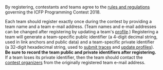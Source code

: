 By registering, contestants and teams agree to the [rules and
regulations](/rules.html) governing the ICFP Programming Contest 2018.

Each team should register exactly once during the contest by providing a team
name and a team e-mail address.  (Team names and e-mail addresses can be changed
after registering by updating a team's [profile](/profile.html).)  Registering a
team will generate a team-specific public identifier (a 4-digit decimal string,
used in link anchors and public data) and a team-specific private identifier (a
32-digit hexadecimal string, used to [submit traces](/submit.html) and [update
profiles](/profile.html)).  **Be sure to record the team public and private
identifiers after registering.**  If a team loses its private identifier, then
the team should contact the [contest
organizers](mailto://icfpcontest2018@gmail.com) from the originally registered
team e-mail address.
